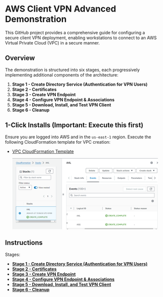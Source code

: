 # AWS Client VPN Advanced Demonstration

This GitHub project provides a comprehensive guide for configuring a secure client VPN deployment, enabling workstations to connect to an AWS Virtual Private Cloud (VPC) in a secure manner.

## Overview

The demonstration is structured into six stages, each progressively implementing additional components of the architecture:

1. **Stage 1 - Create Directory Service (Authentication for VPN Users)**
2. **Stage 2 - Certificates**
3. **Stage 3 - Create VPN Endpoint**
4. **Stage 4 - Configure VPN Endpoint & Associations**
5. **Stage 5 - Download, Install, and Test VPN Client**
6. **Stage 6 - Cleanup**

## 1-Click Installs (Important: Execute this first)

Ensure you are logged into AWS and in the `us-east-1` region. Execute the following CloudFormation template for VPC creation:

- [VPC CloudFormation Template](https://console.aws.amazon.com/cloudformation/home?region=us-east-1#/stacks/quickcreate?templateURL=https://techidence.s3.amazonaws.com/aws_projects/A4LVPC.yaml&stackName=A4L)

	![Untitled](images/Untitled.png)

## Instructions

Stages:

- [**Stage 1 - Create Directory Service (Authentication for VPN Users)**](https://github.com/Gbengard/aws-client-vpn/blob/main/stage1.md)
- [**Stage 2 - Certificates**](https://github.com/Gbengard/aws-client-vpn/blob/main/stage2.md)
- [**Stage 3 - Create VPN Endpoint**](https://github.com/Gbengard/aws-client-vpn/blob/main/stage3.md)
- [**Stage 4 - Configure VPN Endpoint & Associations**](https://github.com/Gbengard/aws-client-vpn/blob/main/stage4.md)
- [**Stage 5 - Download, Install, and Test VPN Client**](https://github.com/Gbengard/aws-client-vpn/blob/main/stage5.md)
- [**Stage 6 - Cleanup**](https://github.com/Gbengard/aws-client-vpn/blob/main/stage6.md)
